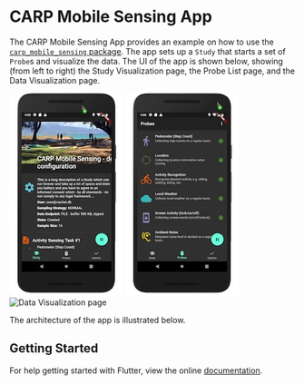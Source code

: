 # CARP Mobile Sensing App

The CARP Mobile Sensing App provides an example on how to use the [`carp_mobile_sensing` package](https://pub.dartlang.org/packages/carp_mobile_sensing).
The app sets up a `Study` that starts a set of `Probe`s and visualize the data. The UI of the app is shown below, showing
(from left to right) the Study Visualization page, the Probe List page, and the Data Visualization page.

![Study Visualization page](documentation/study_screen.jpeg) 
![Probe List page](documentation/probe_list.jpeg) 
![Data Visualization page]() 
 
 
 
The architecture of the app is illustrated below.




## Getting Started

For help getting started with Flutter, view the online
[documentation](https://flutter.io/).
